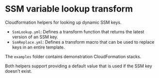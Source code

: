 # SSM variable lookup transform

Cloudformation helpers for looking up dynamic SSM keys.

* `SsmLookup.yml`: Defines a transform function that returns the latest version of an SSM key.
* `SsmReplace.yml`: Defines a transform macro that can be used to replace keys in an entire
  template.

The `examples` folder contains demonstration CloudFormation stacks.

Both helpers support providing a default value that is used if the SSM key doesn't exist.